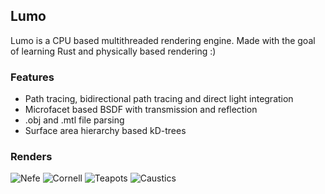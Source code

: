 ## Lumo
Lumo is a CPU based multithreaded rendering engine. Made with the goal of learning Rust and physically based rendering :)

### Features
* Path tracing, bidirectional path tracing and direct light integration
* Microfacet based BSDF with transmission and reflection
* .obj and .mtl file parsing
* Surface area hierarchy based kD-trees

### Renders
![Nefe](https://img.karppinen.xyz/nefertiti_050.png) ![Cornell](https://img.karppinen.xyz/cornell_050.png)
![Teapots](https://img.karppinen.xyz/cute_050.png)
![Caustics](https://img.karppinen.xyz/caustics_050.png)
